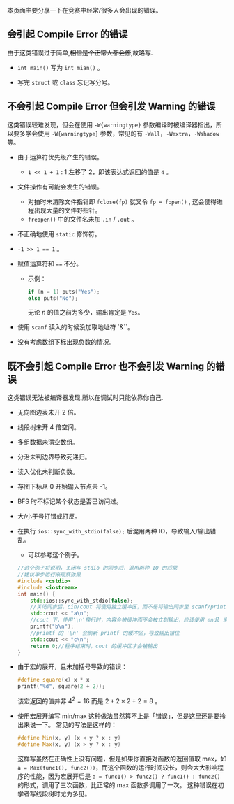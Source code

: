 本页面主要分享一下在竞赛中经常/很多人会出现的错误。

## 会引起 Compile Error 的错误

由于这类错误过于简单,~~相信是个正常人都会修~~,故略写.

-  `int main()` 写为 `int mian()` 。

-  写完 `struct` 或 `class` 忘记写分号。


## 不会引起 Compile Error 但会引发 Warning 的错误

这类错误较难发现，但会在使用 `-W{warningtype}` 参数编译时被编译器指出，所以要多学会使用 `-W{warningtype}` 参数，常见的有 `-Wall`，`-Wextra`，`-Wshadow` 等。

-  由于运算符优先级产生的错误。
    -  `1 << 1 + 1` : 1 左移了 2，即该表达式返回的值是 `4` 。

-  文件操作有可能会发生的错误。

    -   对拍时未清除文件指针即 `fclose(fp)` 就又令 `fp = fopen()` , 这会使得进程出现大量的文件野指针。
    -   `freopen()` 中的文件名未加 `.in` / `.out` 。

-  不正确地使用 `static` 修饰符。

-  `-1 >> 1 == 1` 。

- 赋值运算符和 `==` 不分。
    - 示例：
      ```cpp
      if (n = 1) puts("Yes");
      else puts("No");
      ```
      无论 $n$ 的值之前为多少，输出肯定是 `Yes`。

- 使用 `scanf` 读入的时候没加取地址符 `&``。

- 没有考虑数组下标出现负数的情况。


## 既不会引起 Compile Error 也不会引发 Warning 的错误

这类错误无法被编译器发现,所以在调试时只能依靠你自己.

-  无向图边表未开 2 倍。

-  线段树未开 4 倍空间。

-  多组数据未清空数组。

-  分治未判边界导致死递归。

-  读入优化未判断负数。

-  存图下标从 0 开始输入节点未 -1。

-  BFS 时不标记某个状态是否已访问过。

-  大/小于号打错或打反。

-  在执行 `ios::sync_with_stdio(false);` 后混用两种 IO，导致输入/输出错乱。
     - 可以参考这个例子。
      ```cpp
      //这个例子将说明，关闭与 stdio 的同步后，混用两种 IO 的后果
      //建议单步运行来观察效果
      #include <cstdio>
      #include <iostream>
      int main() {
          std::ios::sync_with_stdio(false);
          //关闭同步后，cin/cout 将使用独立缓冲区，而不是将输出同步至 scanf/printf 的缓冲区，从而减少 IO 耗时
          std::cout << "a\n";
          //cout 下，使用'\n'换行时，内容会被缓冲而不会被立刻输出，应该使用 endl 来换行并立刻刷新缓冲区
          printf("b\n");
          //printf 的 '\n' 会刷新 printf 的缓冲区，导致输出错位
          std::cout << "c\n";
          return 0;//程序结束时，cout 的缓冲区才会被输出
      }
      ```

-   由于宏的展开，且未加括号导致的错误：
	```cpp
	#define square(x) x * x
	printf("%d", square(2 + 2));
	```
	该宏返回的值并非 $4^2 = 16$ 而是 $2+2\times 2+2 = 8$ 。

-  使用宏展开编写 min/max
    这种做法虽然算不上是「错误」，但是这里还是要拎出来说一下。
	常见的写法是这样的：
	```cpp
	#define Min(x, y) (x < y ? x : y)
	#define Max(x, y) (x > y ? x : y)
	```
	这样写虽然在正确性上没有问题，但是如果你直接对函数的返回值取 max，如 `a = Max(func1(), func2())`，而这个函数的运行时间较长，则会大大影响程序的性能，因为宏展开后是 `a = func1() > func2() ? func1() : func2()` 的形式，调用了三次函数，比正常的 max 函数多调用了一次。
	这种错误在初学者写线段树时尤为多见。
